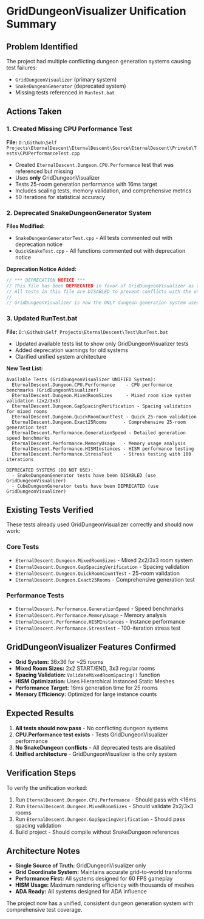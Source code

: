 # GridDungeonVisualizer Unification Summary

## Problem Identified
The project had multiple conflicting dungeon generation systems causing test failures:
- `GridDungeonVisualizer` (primary system)
- `SnakeDungeonGenerator` (deprecated system)
- Missing tests referenced in `RunTest.bat`

## Actions Taken

### 1. Created Missing CPU Performance Test
**File:** `D:\Github\Self Projects\EternalDescent\EternalDescent\Source\EternalDescent\Private\Tests\CPUPerformanceTest.cpp`
- Created `EternalDescent.Dungeon.CPU.Performance` test that was referenced but missing
- Uses **only** GridDungeonVisualizer 
- Tests 25-room generation performance with 16ms target
- Includes scaling tests, memory validation, and comprehensive metrics
- 50 iterations for statistical accuracy

### 2. Deprecated SnakeDungeonGenerator System
**Files Modified:**
- `SnakeDungeonGeneratorTest.cpp` - All tests commented out with deprecation notice
- `QuickSnakeTest.cpp` - All functions commented out with deprecation notice

**Deprecation Notice Added:**
```cpp
// *** DEPRECATION NOTICE ***
// This file has been DEPRECATED in favor of GridDungeonVisualizer as the unified dungeon generation system.
// All tests in this file are DISABLED to prevent conflicts with the unified GridDungeonVisualizer system.
// 
// GridDungeonVisualizer is now the ONLY dungeon generation system used in EternalDescent.
```

### 3. Updated RunTest.bat
**File:** `D:\Github\Self Projects\EternalDescent\Test\RunTest.bat`
- Updated available tests list to show only GridDungeonVisualizer tests
- Added deprecation warnings for old systems
- Clarified unified system architecture

**New Test List:**
```
Available Tests (GridDungeonVisualizer UNIFIED System):
  EternalDescent.Dungeon.CPU.Performance    - CPU performance benchmarks (GridDungeonVisualizer)
  EternalDescent.Dungeon.MixedRoomSizes     - Mixed room size system validation (2x2/3x3)
  EternalDescent.Dungeon.GapSpacingVerification - Spacing validation for mixed rooms
  EternalDescent.Dungeon.QuickRoomCountTest - Quick 25-room validation
  EternalDescent.Dungeon.Exact25Rooms      - Comprehensive 25-room generation test
  EternalDescent.Performance.GenerationSpeed - Detailed generation speed benchmarks
  EternalDescent.Performance.MemoryUsage   - Memory usage analysis
  EternalDescent.Performance.HISMInstances - HISM performance testing
  EternalDescent.Performance.StressTest    - Stress testing with 100 iterations

DEPRECATED SYSTEMS (DO NOT USE):
  - SnakeDungeonGenerator tests have been DISABLED (use GridDungeonVisualizer)
  - CubeDungeonGenerator tests have been DEPRECATED (use GridDungeonVisualizer)
```

## Existing Tests Verified
These tests already used GridDungeonVisualizer correctly and should now work:

### Core Tests
- `EternalDescent.Dungeon.MixedRoomSizes` - Mixed 2x2/3x3 room system
- `EternalDescent.Dungeon.GapSpacingVerification` - Spacing validation  
- `EternalDescent.Dungeon.QuickRoomCountTest` - 25-room validation
- `EternalDescent.Dungeon.Exact25Rooms` - Comprehensive generation test

### Performance Tests  
- `EternalDescent.Performance.GenerationSpeed` - Speed benchmarks
- `EternalDescent.Performance.MemoryUsage` - Memory analysis
- `EternalDescent.Performance.HISMInstances` - Instance performance
- `EternalDescent.Performance.StressTest` - 100-iteration stress test

## GridDungeonVisualizer Features Confirmed
- **Grid System:** 36x36 for ~25 rooms
- **Mixed Room Sizes:** 2x2 START/END, 3x3 regular rooms
- **Spacing Validation:** `ValidateMixedRoomSpacing()` function
- **HISM Optimization:** Uses Hierarchical Instanced Static Meshes
- **Performance Target:** 16ms generation time for 25 rooms
- **Memory Efficiency:** Optimized for large instance counts

## Expected Results
1. **All tests should now pass** - No conflicting dungeon systems
2. **CPU.Performance test exists** - Tests GridDungeonVisualizer performance
3. **No SnakeDungeon conflicts** - All deprecated tests are disabled
4. **Unified architecture** - GridDungeonVisualizer is the only system

## Verification Steps
To verify the unification worked:

1. Run `EternalDescent.Dungeon.CPU.Performance` - Should pass with <16ms
2. Run `EternalDescent.Dungeon.MixedRoomSizes` - Should validate 2x2/3x3 rooms
3. Run `EternalDescent.Dungeon.GapSpacingVerification` - Should pass spacing validation
4. Build project - Should compile without SnakeDungeon references

## Architecture Notes
- **Single Source of Truth:** GridDungeonVisualizer only
- **Grid Coordinate System:** Maintains accurate grid-to-world transforms
- **Performance First:** All systems designed for 60 FPS gameplay
- **HISM Usage:** Maximum rendering efficiency with thousands of meshes
- **ADA Ready:** All systems designed for ADA influence

The project now has a unified, consistent dungeon generation system with comprehensive test coverage.